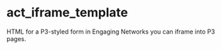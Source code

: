 act_iframe_template
===================

HTML for a P3-styled form in Engaging Networks you can iframe into P3 pages.
